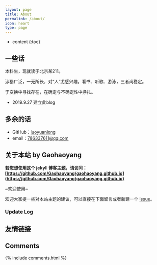 ```yaml
---
layout: page
title: About
permalink: /about/
icon: heart
type: page
---
```


* content
{:toc}

## 一些话


本科生，现就读于北京某211。


涉猎广泛，一无所长，对“人”尤感兴趣。看书、听歌、游泳，三者尚稳定。


于变换中寻找存在，在确定与不确定性中挣扎。


* 2019.9.27 建立此blog

## 多余的话

* GitHub：[luoyuanlong](https://github.com/luoyaunlong)
* email：786337611@qq.com

## 关于本站 by Gaohaoyang

**若您想使用这个 jekyll 博客主题，请访问：[https://github.com/Gaohaoyang/gaohaoyang.github.io](https://github.com/Gaohaoyang/gaohaoyang.github.io)**

~欢迎使用~

欢迎大家提一些对本站主题的建议，可以直接在下面留言或者新建一个 [Issue](https://github.com/Gaohaoyang/gaohaoyang.github.io/issues)。

### Update Log


## 友情链接


## Comments

{% include comments.html %}
